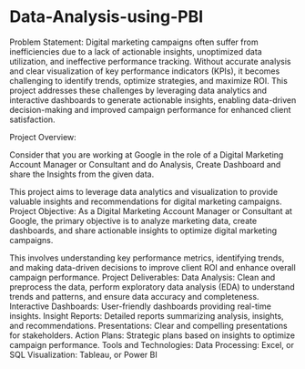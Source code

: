# Data-Analysis-using-PBI
Problem Statement:
Digital marketing campaigns often suffer from inefficiencies due to a lack of actionable insights, unoptimized data utilization, and ineffective performance tracking. 
Without accurate analysis and clear visualization of key performance indicators (KPIs), it becomes challenging to identify trends, optimize strategies, and maximize ROI. 
This project addresses these challenges by leveraging data analytics and interactive dashboards to generate actionable insights, enabling data-driven decision-making and improved campaign performance for enhanced client satisfaction.


Project Overview:

Consider that you are working at Google in the role of a Digital Marketing Account Manager or Consultant and do Analysis, Create Dashboard and share the Insights from the given data.

This project aims to leverage data analytics and visualization to provide valuable insights and recommendations for digital marketing campaigns. 
Project Objective:
As a Digital Marketing Account Manager or Consultant at Google, the primary objective is to analyze marketing data, create dashboards, and share actionable insights to optimize digital marketing campaigns.
 
This involves understanding key performance metrics, identifying trends, and making data-driven decisions to improve client ROI and enhance overall campaign performance.
Project Deliverables:
Data Analysis: 
Clean and preprocess the data, perform exploratory data analysis (EDA) to understand trends and patterns, and ensure data accuracy and completeness.
Interactive Dashboards: 
User-friendly dashboards providing real-time insights.
Insight Reports: 
Detailed reports summarizing analysis, insights, and recommendations.
Presentations: 
Clear and compelling presentations for stakeholders.
Action Plans:
Strategic plans based on insights to optimize campaign performance.
Tools and Technologies:
Data Processing: Excel, or SQL
Visualization: Tableau, or Power BI

